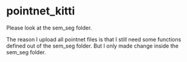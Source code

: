 # pointnet_kitti

Please look at the sem_seg folder.

The reason I upload all pointnet files is that I still need some functions defined out of the sem_seg folder. But I only made change inside the sem_seg folder.
